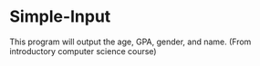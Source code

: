 # Simple-Input
This program will output the age, GPA, gender, and name. (From introductory computer science course)
